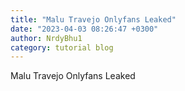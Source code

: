 ```yaml
---
title: "Malu Travejo Onlyfans Leaked"
date: "2023-04-03 08:26:47 +0300"
author: NrdyBhu1
category: tutorial blog
---
```

Malu Travejo Onlyfans Leaked
